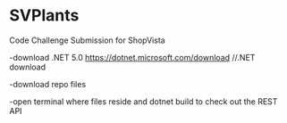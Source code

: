 # SVPlants
Code Challenge Submission for ShopVista 

-download .NET 5.0 
https://dotnet.microsoft.com/download //.NET download 

-download repo files 

-open terminal where files reside and dotnet build to check out the REST API 

